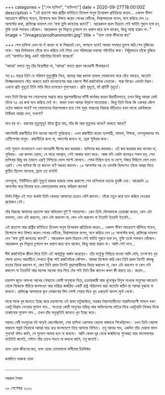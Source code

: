 +++
categories = ["শেখ হাসিনা", "ব্যক্তিগত"]
date = 2020-09-27T18:00:00Z
description = "এই প্রত্যাশা আর প্রাপ্তীর ঘাটতিতে তিনদল মানুষ তিনরকম প্রতিক্রিয়া করেন... একদল ভীষণ আক্রোশে ঝাঁপিয়ে পড়েন, বিক্ষোভে ক্ষত বিক্ষত করেন শেখের বেটিকে, বিশ্বাসঘাতক বলেন, মনে করিয়ে দেন ১৫ আগস্টের কথা, গ্রাফিক্সে ডায়লগ দেন ‘বাবা তুমি কানতেছ ক্যান?’। আরেকদল প্রবল বিক্রমে সেই ঘাটতি পুরনে ব্যস্ত হন, যুক্তি তর্কে সমাধান খোঁজেন। আরেকদল খুব নিভৃতে চুপচাপ মন খারাপ করে বসে থাকেন, কিন্তু আস্থা হারান না।"
image = "/images/prodhanmontri.jpg"
title = "ব্যক্ত হোক জীবনের জয়"

+++
শেখ হাসিনা এখন যা-ই করেন বা যা সিদ্ধান্তই নেন, অপছন্দ হলেই আমরা সমস্বরে তুলনা করি শেখ মুজিবের সঙ্গে। আর নির্মমভাবে তাঁকে মনে করিয়ে দেই পিতা এবং পরিবারের ভয়াবহ পরিণতির কথা। নিষ্ঠুরভাবে তাঁকে বুঝিয়ে দেই 'আপনিও কিন্তু একই পরিণতির দিকেই যাচ্ছেন!'

'আমরা' বলতে শুধু তাঁর বিরোধীরা না, 'আমরা' বলতে প্রবল আওয়ামী লীগাররাও!

গত ৪২ বছরে তিনি যে পরিমান মৃত্যুঝুঁকি নিয়ে, ষড়যন্ত্র আর রক্তাক্ত হামলা মোকাবেলা করে বেঁচে আছেন, অতোটা বিপজ্জনকভাবে বেঁচে থাকতে হয়নি বাংলাদেশের আর কোনো শীর্ষ রাজনৈতিক নেতাকে। সারা বিশ্বেও এমনটা বিরল। এখনো প্রতি মুহূর্তে তিনি পাড়ি দিয়ে চলেছেন পুলসেরাত। প্রতি মুহূর্তে, হ্যাঁ প্রতিটি মুহূর্তে।

যখন তিনি বিশ্বের সব মোড়লদের অগ্রাহ্য করে যুদ্ধাপরাধীদের ফাঁসী কার্যকর করেন দ্বিধাহীনভাবে, তখন কিন্তু আমরা কেউ তাঁকে ৭৫ এর কথা মনে করিয়ে দেই না। কারন তখন আমরা উল্লাসে মাতোয়ারা। কিন্তু তিনি নিজে কি একবার কেঁপে ওঠেন অজানা ভয়ে? সব মোড়লদের বিরাগভাজন হয়ে শেষ সুহৃদ ভারতের বিরুদ্ধে দাঁড়িয়েও যখন লাখো রোহিঙ্গাকে নির্দ্বিধায় আশ্রয় দেন, তখনো?

মনে হয় না। বারংবার মৃত্যুমুহূর্ত যাঁকে ছুঁয়ে যায়, তাঁর কি আর মৃত্যুভয় থাকে? থাকতে আছে?

আদর্শবাদী রাজনীতির দিন অনেক আগেই ফুরিয়েছে। এখন রাজনীতি করেন ব্যবসায়ী, আমলা, শিক্ষক, ফেসবুকারসহ সব শ্রেণীপেশার মানুষ। রাজনীতির জন্য না, আদর্শের জন্যও না, স্রেফ সুবিধার জন্য।

সেই সুবাদে বাংলাদেশে এখন আওয়ামী লীগের জয় জয়কার। হাসিনার জয় জয়কার। এই জয় জয়কার জয় বাংলার না, সুবিধার। এরা জলবৎ তরলং, যে পাত্রে অবস্থান, সেই আকার ধারণ করে। আজ যদি একটা ষড়যন্ত্রও সফল হয়, শেখ হাসিনার কিছু হয় তাহলে এরাই নিশ্চিন্তে ভোল পাল্টে ফেলবে। শোক মিছিল হবে না দেশে, বিজয় মিছিলে যোগ দেবে এরাই। শেখ হাসিনা কি তা জানেন না? সম্ভবত জানেন। ১৫ আগস্টের পর যে এমনকি বিদেশেও তাঁকে আশ্রয় দিতে কুণ্ঠিত ছিলেন অনেকে, ভুলে তো যাননি!

ফেসবুকে, ইউটিউবে প্রতি মুহূর্তে হাজার হাজার লোক প্রকাশ্যে শেখ হাসিনাকে হত্যার হুমকী দেয়। আরেকটা ১৫ আগস্টের স্বপ্নে বিভোর হয়ে খোদাতায়ালার কাছে ফরিয়াদ জানায়!

নির্মম নিষ্ঠুর এই সত্য কথাটা তিনি বোধহয় আমাদের চেয়েও বেশি জানেন। তাঁকে নতুন করে মনে করিয়ে দেওয়ার প্রয়োজন নেই।

তাঁর বিরুদ্ধে আমাদের প্রত্যাশা আর অভিযোগ দুই'ই পাহাড়সম। কেন তিনি মৌলবাদকে তোয়াক্কা করেন, কেন এটা বললেন, কেন ওটা করলেন, কেন এটা করলেন না, কেন ওটা করলেন না ইত্যাদি ইত্যাদি ইত্যাদি...

এই প্রত্যাশা আর প্রাপ্তীর ঘাটতিতে তিনদল মানুষ তিনরকম প্রতিক্রিয়া করেন... একদল ভীষণ আক্রোশে ঝাঁপিয়ে পড়েন, বিক্ষোভে ক্ষত বিক্ষত করেন শেখের বেটিকে, বিশ্বাসঘাতক বলেন, মনে করিয়ে দেন ১৫ আগস্টের কথা, গ্রাফিক্সে ডায়লগ দেন ‘বাবা তুমি কানতেছ ক্যান?’। আরেকদল প্রবল বিক্রমে সেই ঘাটতি পুরনে ব্যস্ত হন, যুক্তি তর্কে সমাধান খোঁজেন। আরেকদল খুব নিভৃতে চুপচাপ মন খারাপ করে বসে থাকেন, কিন্তু আস্থা হারান না। আমি সেই দলে...

দীর্ঘ রাজনৈতিক জীবন দিয়ে তিনি এই আস্থাটুকু অর্জন করেছেন। তাঁর যতটুকু পিছিয়ে যাওয়া আমি দেখি, তৎক্ষণাত খুব ক্ষোভ হলেও পরবর্তীতে সেখানে খুঁজে পাই রাজনৈতিক কৌশল। আমরা বিক্ষোভ করি কেন তিনি প্রথম টার্মেই বঙ্গবন্ধু হত্যার বিচার করলেন না, কেন তিনি প্রথম টার্মেই যুদ্ধাপরাধীদের বিচার করলেন না, কেন এটা করলেন না কেন ওটা করলেন না ইত্যাদি! আর অনেক অনেক পরে গিয়ে টের পাই তিনি ঠিক জানেন কখন কী করতে হয়। করেন...

চারপাশ জুড়ে অসংখ্য আখের গোছানো লোভী মানুষকে নিয়ে, চক্রান্তকারী আর খুনোন্মুখ বিপুল সংখ্যক মানুষের আক্রোশ থেকে নিজেকে বাঁচিয়ে জনসংখ্যা আর দারিদ্রে জর্জরিত একটি রাষ্ট্র পরিচালনা করা কতোটা কঠিন তা আমরা বুঝবো না কখনো। গ্রাফিক্সে আপনাকে ভুল বোঝানোর মিম পোস্ট শেয়ার দিয়ে খুব একচোট আনন্দ লুটে নেবো।

মাঝে মাঝে খুব জানতে ইচ্ছে করে চারপাশের এই প্রবল চাটুকারিতা, ভয়ঙ্কর নিরাপত্তাহীনতা সারাদিনব্যাপী সামলে যখন একটু বিশ্রাম নেওয়ার সুযোগ পান... সতেরো কোটি মানুষের দায়িত্ব আর অভিযোগের বাইরে গিয়ে একটুখানি নিজের দিকে তাকানোর সুযোগ পান... তখন তাঁর অনুভূতিটা জানতে খুব ইচ্ছে করে।

সম্ভবত বেবী মওদুদের বই পড়েই জেনেছিলাম, শেখ হাসিনা একসময় বেহালা বাজানো শিখেছিলেন। এখন তিনি বেহালা বাজালে সম্রাট নিরোকে আমরা ঘাড় ধরে বাংলাদেশে নিয়ে আসবো নিশ্চিত। তবু আমার সাধ, একদিন তাঁর বেহালা বাদন শুনবো! যদিও জানি, সে সুযোগ আমার হবে না কখনো। আমি কেবল দূর থেকে জন্মদিনের শুভেচ্ছা আর ভালোবাসার বার্তাটাই জানাই, সেটাও তাঁর চোখে পড়বে না কখনো জানি, তবু জানাই।

ব্যক্ত হোক জীবনের জয়, ব্যক্ত হোক তোমামাঝে অসীমের চিরবিস্ময়

জন্মদিনে নবজন্ম হোক

............................................................

নজরুল সৈয়দ

২৮ সেপ্টেম্বর ২০২০